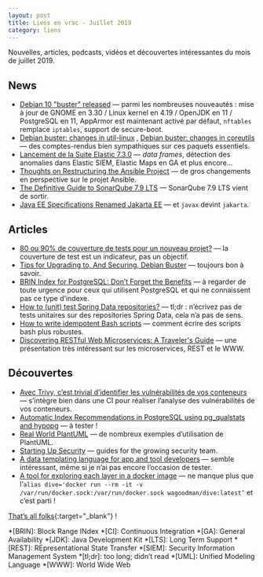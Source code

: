 ```yaml
---
layout: post
title: Liens en vrac - Juillet 2019
category: liens
---
```


Nouvelles, articles, podcasts, vidéos et découvertes intéressantes du mois de juillet 2019.

## News

- [Debian 10 "buster" released](https://www.debian.org/News/2019/20190706)
  — parmi les nombreuses nouveautés : mise à jour de GNOME en 3.30 / Linux kernel en 4.19 / OpenJDK en 11 / PostgreSQL
  en 11, AppArmor est maintenant activé par défaut, `nftables` remplace
  `iptables`, support de secure-boot.
- [Debian buster: changes in util-linux](https://michael-prokop.at/blog/2019/07/26/debian-buster-changes-in-util-linux-newinbuster/)
  ,
  [Debian buster: changes in coreutils](https://michael-prokop.at/blog/2019/07/26/debian-buster-changes-in-coreutils-newinbuster/)
  — des comptes-rendus bien sympathiques sur ces paquets essentiels.
- [Lancement de la Suite Elastic 7.3.0](https://www.elastic.co/fr/blog/elastic-stack-7-3-0-released)
  — _data frames_, détection des anomalies dans Elastic SIEM, Elastic Maps en GA et plus encore…
- [Thoughts on Restructuring the Ansible Project](https://www.ansible.com/blog/thoughts-on-restructuring-the-ansible-project)
  — de gros changements en perspective sur le projet Ansible.
- [The Definitive Guide to SonarQube 7.9 LTS](https://www.sonarqube.org/sonarqube-7-9-lts/)
  — SonarQube 7.9 LTS vient de sortir.
- [Java EE Specifications Renamed Jakarta EE](https://www.infoq.com/news/2019/07/javaee-specs-renamed-jakarta/)
  — et `javax` devint `jakarta`.

## Articles

- [80 ou 90% de couverture de tests pour un nouveau projet?](https://blog.ippon.fr/2019/07/22/80-ou-90-de-couverture-de-tests/)
  — la couverture de test est un indicateur, pas un objectif.
- [Tips for Upgrading to, And Securing, Debian Buster](https://changelog.complete.org/archives/9999-tips-for-upgrading-to-and-securing-debian-buster)
  — toujours bon à savoir.
- [BRIN Index for PostgreSQL: Don’t Forget the Benefits](https://www.percona.com/blog/2019/07/16/brin-index-for-postgresql-dont-forget-the-benefits/)
  — à regarder de toute urgence pour ceux qui utilisent PostgreSQL et qui ne connaissent pas ce type d’indexe.
- [How to (unit) test Spring Data repositories?](https://stackoverflow.com/questions/23435937/how-to-test-spring-data-repositories)
  — tl;dr : n’écrivez pas de tests unitaires sur des repositories Spring Data, cela n’a pas de sens.
- [How to write idempotent Bash scripts](https://arslan.io/2019/07/03/how-to-write-idempotent-bash-scripts/)
  — comment écrire des scripts bash plus robustes.
- [Discovering RESTful Web Microservices: A Traveler's Guide](https://www.youtube.com/watch?v=JJAWxtVeElc)
  — une présentation très intéressant sur les microservices, REST et le WWW.

## Découvertes

- [Avec Trivy, c’est trivial d’identifier les vulnérabilités de vos conteneurs](https://blog.octo.com/avec-trivy-cest-trivial-didentifier-les-vulnerabilites-de-vos-conteneurs/)
  — s’intègre bien dans une CI pour réaliser l’analyse des vulnérabilités de vos conteneurs.
- [Automatic Index Recommendations in PostgreSQL using pg_qualstats and hypopg](https://www.percona.com/blog/2019/07/22/automatic-index-recommendations-in-postgresql-using-pg_qualstats-and-hypopg/)
  — à tester !
- [Real World PlantUML](https://real-world-plantuml.com/)
  — de nombreux exemples d’utilisation de PlantUML.
- [Starting Up Security](https://scrty.io/)
  — guides for the growing security team.
- [A data templating language for app and tool developers](https://jsonnet.org)
  — semble intéressant, même si je n’ai pas encore l’occasion de tester.
- [A tool for exploring each layer in a docker image](https://github.com/wagoodman/dive)
  — ne manque plus que
  l’`alias dive='docker run --rm -it -v /var/run/docker.sock:/var/run/docker.sock wagoodman/dive:latest’` et c’est
  parti !

[That’s all folks](https://www.youtube.com/watch?v=VMQPmvcoLLQ "H-Burns - Nowhere To Be"){:target="_blank"} !

<!-- prettier-ignore-start -->
*[BRIN]: Block Range INdex
*[CI]: Continuous Integration
*[GA]: General Availability
*[JDK]: Java Development Kit
*[LTS]: Long Term Support
*[REST]: REpresentational State Transfer
*[SIEM]: Security Information Management System
*[tl;dr]: too long; didn’t read
*[UML]: Unified Modeling Language
*[WWW]: World Wide Web
<!-- prettier-ignore-end -->
